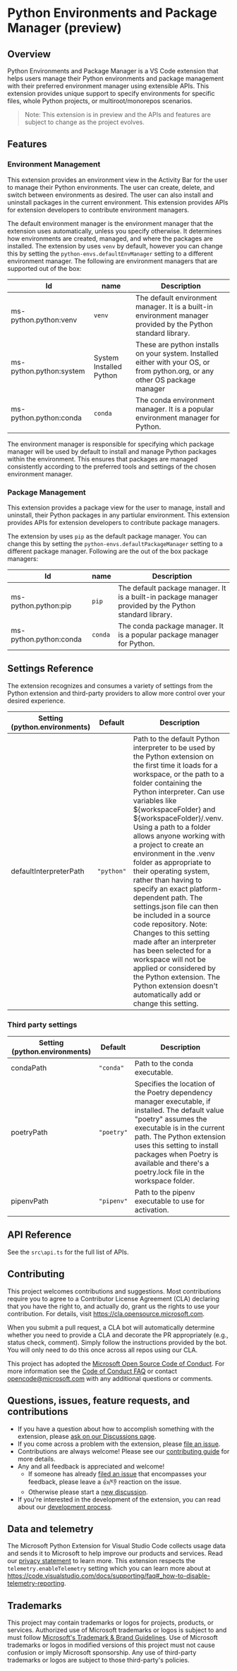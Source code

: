 # Python Environments and Package Manager (preview)

## Overview

Python Environments and Package Manager is a VS Code extension that helps users manage their Python environments and package management with their preferred environment manager using extensible APIs. This extension provides unique support to specify environments for specific files, whole Python projects, or multiroot/monorepos scenarios.

> Note: This extension is in preview and the APIs and features are subject to change as the project evolves.

## Features

### Environment Management

This extension provides an environment view in the Activity Bar for the user to manage their Python environments. The user can create, delete, and switch between environments as desired. The user can also install and uninstall packages in the current environment. This extension provides APIs for extension developers to contribute environment managers.

The default environment manager is the environment manager that the extension uses automatically, unless you specify otherwise. It determines how environments are created, managed, and where the packages are installed. The extension by uses `venv` by default, however you can change this by setting the `python-envs.defaultEnvManager` setting to a different environment manager. The following are environment managers that are supported out of the box:

|Id| name |Description|
|---|----|--|
|ms-python.python:venv| `venv` |The default environment manager. It is a built-in environment manager provided by the Python standard library.|
|ms-python.python:system| System Installed Python | These are python installs on your system. Installed either with your OS, or from python.org, or any other OS package manager |
|ms-python.python:conda| `conda` |The conda environment manager. It is a popular environment manager for Python.|

The environment manager is responsible for specifying which package manager will be used by default to install and manage Python packages within the environment. This ensures that packages are managed consistently according to the preferred tools and settings of the chosen environment manager.

### Package Management

This extension provides a package view for the user to manage, install and uninstall, their Python packages in any partiular environment. This extension provides APIs for extension developers to contribute package managers.

The extension by uses `pip` as the default package manager. You can change this by setting the `python-envs.defaultPackageManager` setting to a different package manager. Following are the out of the box package managers:

|Id| name |Description|
|---|----|--|
|ms-python.python:pip| `pip` |The default package manager. It is a built-in package manager provided by the Python standard library.|
|ms-python.python:conda| `conda` |The conda package manager. It is a popular package manager for Python.|

## Settings Reference

The extension recognizes and consumes a variety of settings from the Python extension and third-party providers to allow more control over your desired experience. 

| Setting (python.environments) |	Default |	Description |
| ----- | ----- | -----| 
defaultInterpreterPath | `"python"` |	Path to the default Python interpreter to be used by the Python extension on the first time it loads for a workspace, or the path to a folder containing the Python interpreter. Can use variables like ${workspaceFolder} and ${workspaceFolder}/.venv. Using a path to a folder allows anyone working with a project to create an environment in the .venv folder as appropriate to their operating system, rather than having to specify an exact platform-dependent path. The settings.json file can then be included in a source code repository. Note: Changes to this setting made after an interpreter has been selected for a workspace will not be applied or considered by the Python extension. The Python extension doesn't automatically add or change this setting. |


### Third party settings 
| Setting (python.environments) |	Default |	Description |
| ----- | ----- | -----| 
| condaPath |	`"conda"`	| Path to the conda executable. |
| poetryPath |	`"poetry"`	| Specifies the location of the Poetry dependency manager executable, if installed. The default value "poetry" assumes the executable is in the current path. The Python extension uses this setting to install packages when Poetry is available and there's a poetry.lock file in the workspace folder. |
| pipenvPath |	`"pipenv"` |	Path to the pipenv executable to use for activation. |


## API Reference

See the `src\api.ts` for the full list of APIs.

## Contributing

This project welcomes contributions and suggestions.  Most contributions require you to agree to a
Contributor License Agreement (CLA) declaring that you have the right to, and actually do, grant us
the rights to use your contribution. For details, visit https://cla.opensource.microsoft.com.

When you submit a pull request, a CLA bot will automatically determine whether you need to provide
a CLA and decorate the PR appropriately (e.g., status check, comment). Simply follow the instructions
provided by the bot. You will only need to do this once across all repos using our CLA.

This project has adopted the [Microsoft Open Source Code of Conduct](https://opensource.microsoft.com/codeofconduct/).
For more information see the [Code of Conduct FAQ](https://opensource.microsoft.com/codeofconduct/faq/) or
contact [opencode@microsoft.com](mailto:opencode@microsoft.com) with any additional questions or comments.


## Questions, issues, feature requests, and contributions

-   If you have a question about how to accomplish something with the extension, please [ask on our Discussions page](https://github.com/microsoft/vscode-python/discussions/categories/q-a).
-   If you come across a problem with the extension, please [file an issue](https://github.com/microsoft/vscode-python).
-   Contributions are always welcome! Please see our [contributing guide](https://github.com/Microsoft/vscode-python/blob/main/CONTRIBUTING.md) for more details.
-   Any and all feedback is appreciated and welcome!
    -   If someone has already [filed an issue](https://github.com/Microsoft/vscode-python) that encompasses your feedback, please leave a 👍/👎 reaction on the issue.
    -   Otherwise please start a [new discussion](https://github.com/microsoft/vscode-python/discussions/categories/ideas).
-   If you're interested in the development of the extension, you can read about our [development process](https://github.com/Microsoft/vscode-python/blob/main/CONTRIBUTING.md#development-process).

## Data and telemetry

The Microsoft Python Extension for Visual Studio Code collects usage
data and sends it to Microsoft to help improve our products and
services. Read our
[privacy statement](https://privacy.microsoft.com/privacystatement) to
learn more. This extension respects the `telemetry.enableTelemetry`
setting which you can learn more about at
https://code.visualstudio.com/docs/supporting/faq#_how-to-disable-telemetry-reporting.

## Trademarks

This project may contain trademarks or logos for projects, products, or services. Authorized use of Microsoft 
trademarks or logos is subject to and must follow 
[Microsoft's Trademark & Brand Guidelines](https://www.microsoft.com/en-us/legal/intellectualproperty/trademarks/usage/general).
Use of Microsoft trademarks or logos in modified versions of this project must not cause confusion or imply Microsoft sponsorship.
Any use of third-party trademarks or logos are subject to those third-party's policies.